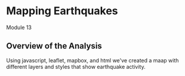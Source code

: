 # Mapping Earthquakes
Module 13

## Overview of the Analysis

Using javascript, leaflet, mapbox, and html we've created a maap with different layers and styles that show earthquake activity.
